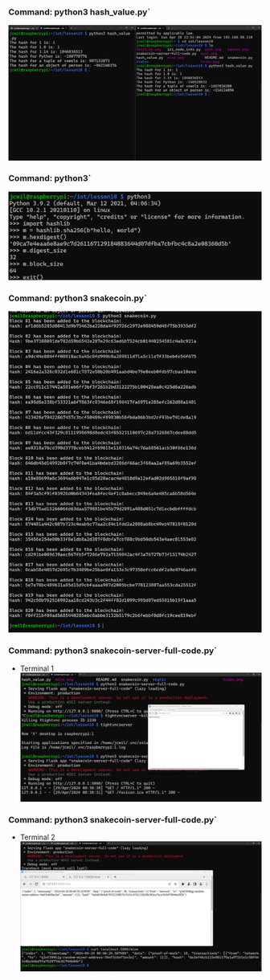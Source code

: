 ### Command: python3 hash_value.py`
![hash_value.py ](lab10_01.png)

### Command: python3`
![python3 ](lab10_02.png)

### Command: python3 snakecoin.py`
![snakecoin.py ](lab10_03.png)

### Command: python3 snakecoin-server-full-code.py`
- Terminal 1
![snakecoin-server-full-code.py ](lab10_04.png)

### Command: python3 snakecoin-server-full-code.py`
- Terminal 2
![snakecoin-server-full-code.py ](lab10_05.png)